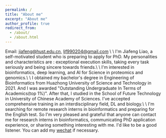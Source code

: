 ```yaml
---
permalink: /
title: "About me"
excerpt: "About me"
author_profile: true
redirect_from: 
  - /about/
  - /about.html
---
```

Email: jiafeng@hust.edu.cn, ljf990204@gmail.com    \\
   \\
I'm Jiafeng Liao, a self-motivated student who is preparing to apply for PhD. My personalities and characteristics are : exceptional execution skills, taking every task seriously and being sincere towards friends.\\
  \\
I'm interested in bioinformatics, deep learning, and AI for Science in proteomics and genomics.\\
  \\
I obtained my bachelor's degree in Engineering of Bioinformatics from Huazhong University of Science and Technology in 2021. And I was awarded "Outstanding Undergraduate In Terms of Academics(top 1%)". After that, I studied in the School of Future Technology in University of Chinese Academy of Sciences. I've accepted comprehensive training in an interdisciplinary field, DL and biology.\\
\\
I'm searching for remote research interns in bioinformatics and preparing for the English test. So I'm very pleased and grateful that anyone can contact me for research interns in bioinformatics, communicating PhD application experience, or sharing something interesting with me. I'd like to be a good listener. You can add my [wechat](../images/Wechatljf.jpg) if necessary.


